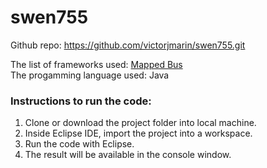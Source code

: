 # swen755


Github repo: https://github.com/victorjmarin/swen755.git


The list of frameworks used: [Mapped Bus](https://github.com/caplogic/Mappedbus)
<br /> The progamming language used: Java

### Instructions to run the code:

1. Clone or download the project folder into local machine.
2. Inside Eclipse IDE, import the project into a workspace.
3. Run the code with Eclipse.
4. The result will be available in the console window.
